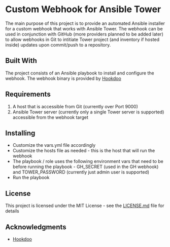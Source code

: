 # Custom Webhook for Ansible Tower

The main purpose of this project is to provide an automated Ansible installer for a custom webhook that works with Ansible Tower.  The webhook can be used in conjunction with GitHub (more providers planned to be added later) to allow webhooks in Git to intitiate Tower project (and inventory if hosted inside) updates upon commit/push to a repository.

## Built With

The project consists of an Ansible playbook to install and configure the webhook.  The webhook binary is provided by [Hookdoo](https://github.com/adnanh/webhook)

## Requirements

 1. A host that is accessible from Git (currently over Port 9000)
 2. Ansible Tower server (currently only a single Tower server is supported) accessible from the webhook target

## Installing

 * Customize the vars.yml file accordingly
 * Customize the hosts file as needed - this is the host that will run the webhook
 * The playbook / role uses the following environment vars that need to be before running the playbook - GH_SECRET (used in the GH webhook) and TOWER_PASSWORD (currently just admin user is supported)
 * Run the playbook

## License

This project is licensed under the MIT License - see the [LICENSE.md](LICENSE.md) file for details

## Acknowledgments

* [Hookdoo](https://github.com/adnanh/webhook)
